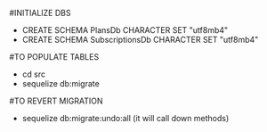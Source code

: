#INITIALIZE DBS
- CREATE SCHEMA PlansDb CHARACTER SET "utf8mb4"
- CREATE SCHEMA SubscriptionsDb CHARACTER SET "utf8mb4"

#TO POPULATE TABLES
- cd src
- sequelize db:migrate

#TO REVERT MIGRATION
- sequelize db:migrate:undo:all (it will call down methods)
